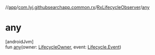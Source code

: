 //[app](../../../index.md)/[com.lyj.githubsearchapp.common.rx](../index.md)/[RxLifecycleObserver](index.md)/[any](any.md)

# any

[androidJvm]\
fun [any](any.md)(owner: [LifecycleOwner](https://developer.android.com/reference/kotlin/androidx/lifecycle/LifecycleOwner.html), event: [Lifecycle.Event](https://developer.android.com/reference/kotlin/androidx/lifecycle/Lifecycle.Event.html))
